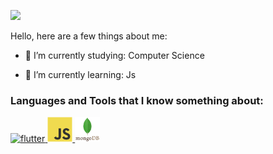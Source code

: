 ![](https://user-images.githubusercontent.com/5713670/87202985-820dcb80-c2b6-11ea-9f56-7ec461c497c3.gif)

Hello, here are a few things about me:

- 🔭 I’m currently studying: Computer Science

- 🌱 I’m currently learning: Js

<h3 align="left">Languages and Tools that I know something about:</h3>
<p align="left"> <a href="https://www.cprogramming.com/" target="_blank" rel="noreferrer"> <a href="https://flutter.dev" target="_blank" rel="noreferrer"> <img src="https://www.vectorlogo.zone/logos/flutterio/flutterio-icon.svg" alt="flutter" width="40" height="40"/> </a> <a href="https://developer.mozilla.org/en-US/docs/Web/JavaScript" target="_blank" rel="noreferrer"> <img src="https://raw.githubusercontent.com/devicons/devicon/master/icons/javascript/javascript-original.svg" alt="javascript" width="40" height="40"/> </a> <a href="https://www.mongodb.com/" target="_blank" rel="noreferrer"> <img src="https://raw.githubusercontent.com/devicons/devicon/master/icons/mongodb/mongodb-original-wordmark.svg" alt="mongodb" width="40" height="40"/> </a>
